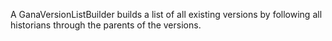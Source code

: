 A GanaVersionListBuilder builds a list of all existing versions by following all historians through the parents of the versions.